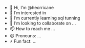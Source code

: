 - 👋 Hi, I’m @heorricane
- 👀 I’m interested in 
- 🌱 I’m currently learning sql tunning
- 💞️ I’m looking to collaborate on ...
- 📫 How to reach me ...
- 😄 Pronouns: ...
- ⚡ Fun fact: ...

<!---
heorricane/heorricane is a ✨ special ✨ repository because its `README.md` (this file) appears on your GitHub profile.
You can click the Preview link to take a look at your changes.
--->
